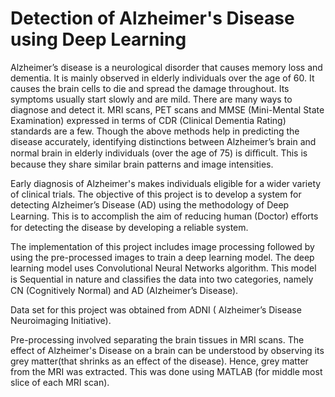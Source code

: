 # Detection of Alzheimer's Disease using Deep Learning
 Alzheimer’s disease is a neurological disorder that causes memory loss and dementia. It is mainly observed in elderly individuals over the age of 60. It causes the brain cells to die and spread the damage throughout. Its symptoms usually start slowly and are mild. There are many ways to diagnose and detect it. MRI scans, PET scans and MMSE (Mini-Mental State Examination) expressed in terms of CDR (Clinical Dementia Rating) standards are a few. Though the above methods help in predicting the disease accurately, identifying distinctions between Alzheimer’s brain and normal brain in elderly individuals (over the age of 75) is diﬃcult. This is because they share similar brain patterns and image intensities. 

 Early diagnosis of Alzheimer's makes individuals eligible for a wider variety of clinical trials. The objective of this project is to develop a system for detecting Alzheimer’s Disease (AD) using the methodology of Deep Learning. This is to accomplish the aim of reducing human (Doctor) eﬀorts for detecting the disease by developing a reliable system. 

 The implementation of this project includes image processing followed by using the pre-processed images to train a deep learning model. The deep learning model uses Convolutional Neural Networks algorithm. This model is Sequential in nature and classiﬁes the data into two categories, namely CN (Cognitively Normal) and AD (Alzheimer’s Disease). 

Data set for this project was obtained from ADNI ( Alzheimer’s Disease Neuroimaging Initiative). 

 Pre-processing involved separating the brain tissues in MRI scans. The effect of Alzheimer's Disease on a brain can be understood by observing its grey matter(that shrinks as an effect of the disease). Hence, grey matter from the MRI was extracted. This was done using MATLAB (for middle most slice of each MRI scan).  
 

 
 
 
 
